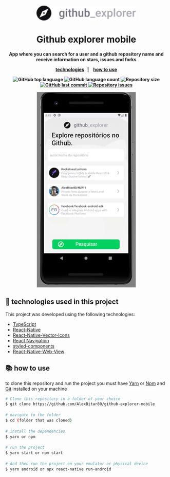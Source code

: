<p align="center">
  <img width="310" hieght="200" alt="GitHub Explorer logo" src="https://github.com/AlexBitar80/github-explorer-mobile/blob/master/src/assets/Logo.png">
</p>
<h1 align="center">
  Github explorer mobile
</h1>

<H4 align="center">
  App where you can search for a user and a github repository name and receive information on stars, issues and forks  
</h33>



<p align="center">
  <a href="#robot-technologies-used-in-this-project">technologies</a>&nbsp;&nbsp;&nbsp;|&nbsp;&nbsp;&nbsp;
  <a href="#books-how-to-use">how to use</a>
</p>

<p align="center">
  <img alt="GitHub top language" src="https://img.shields.io/github/languages/top/AlexBitar80/github-explorer-mobile.svg">

  <img alt="GitHub language count" src="https://img.shields.io/github/languages/count/AlexBitar80/github-explorer-mobile.svg">

  <img alt="Repository size" src="https://img.shields.io/github/repo-size/AlexBitar80/github-explorer-mobile.svg">
  <a href="https://github.com/AlexBitar80/github-explorer-mobile/commits/master">
    <img alt="GitHub last commit" src="https://img.shields.io/github/last-commit/AlexBitar80/github-explorer-mobile.svg">
  </a>

  <a href="https://github.com/lukemorales/react-rocketshoes/issues">
    <img alt="Repository issues" src="https://img.shields.io/github/issues/AlexBitar80/github-explorer-mobile.svg">
  </a>
</p>

<p align="center">
  <img alt="gif app" src="https://github.com/AlexBitar80/github-explorer-mobile/blob/master/github_explorer.gif">
</p>



## :robot: technologies used in this project

This project was developed using the following technologies:

-  [TypeScript](https://www.typescriptlang.org/)
-  [React-Native](https://reactnative.dev/)
-  [React-Native-Vector-Icons](https://www.npmjs.com/package/react-native-vector-icons)
-  [React Navigation](https://reactnavigation.org/)
-  [styled-components](https://styled-components.com/)
-  [React-Native-Web-View](https://reactnative.dev/docs/webview)

 
## :books: how to use

 to clone this repository and run the project you must have [Yarn](https://yarnpkg.com/) or [Npm](https://www.npmjs.com/get-npm) and [Git](https://git-scm.com/) installed on your machine      

```bash
# Clone this repository in a folder of your choice
$ git clone https://github.com/AlexBitar80/github-explorer-mobile

# navigate to the folder 
$ cd (folder that was cloned)

# install the dependencies
$ yarn or npm 

# run the project
$ yarn start or npm start

# And then run the project on your emulator or physical device
$ yarn android or npx react-native run-android
```
